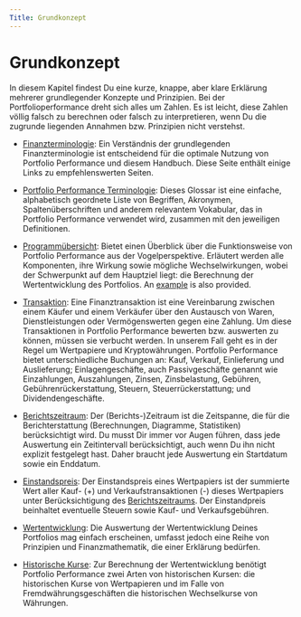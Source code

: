 ```yaml
---
Title: Grundkonzept
---
```


# Grundkonzept

In diesem Kapitel findest Du eine kurze, knappe, aber klare Erklärung mehrerer grundlegender Konzepte und Prinzipien. Bei der Portfolioperformance dreht sich alles um Zahlen. Es ist leicht, diese Zahlen völlig falsch zu berechnen oder falsch zu interpretieren, wenn Du die zugrunde liegenden Annahmen bzw. Prinzipien nicht verstehst.

- [Finanzterminologie](finanz-terminologie.md): Ein Verständnis der grundlegenden Finanzterminologie ist entscheidend für die optimale Nutzung von Portfolio Performance und diesem Handbuch. Diese Seite enthält einige Links zu empfehlenswerten Seiten.

- [Portfolio Performance Terminologie](portfolio-performance-terminologie.md): Dieses Glossar ist eine einfache, alphabetisch geordnete Liste von Begriffen, Akronymen, Spaltenüberschriften und anderem relevantem Vokabular, das in Portfolio Performance verwendet wird, zusammen mit den jeweiligen Definitionen.

- [Programmübersicht](system-uebersicht/index.md): Bietet einen Überblick über die Funktionsweise von Portfolio Performance aus der Vogelperspektive. Erläutert werden alle Komponenten, ihre Wirkung sowie mögliche Wechselwirkungen, wobei der Schwerpunkt auf dem Hauptziel liegt: die Berechnung der Wertentwicklung des Portfolios. An [example](system-uebersicht/system-uebersicht-beispiel.md) is also provided.

- [Transaktion](../referenzhandbuch/transaktionen/index.md): Eine Finanztransaktion ist eine Vereinbarung zwischen einem Käufer und einem Verkäufer über den Austausch von Waren, Dienstleistungen oder Vermögenswerten gegen eine Zahlung. Um diese Transaktionen in Portfolio Performance bewerten bzw. auswerten zu können, müssen sie verbucht werden. In unserem Fall geht es in der Regel um Wertpapiere und Kryptowährungen. Portfolio Performance bietet unterschiedliche Buchungen an: Kauf, Verkauf, Einlieferung und Auslieferung; Einlagengeschäfte, auch Passivgeschäfte genannt wie Einzahlungen, Auszahlungen, Zinsen, Zinsbelastung, Gebühren, Gebührenrückerstattung, Steuern, Steuerrückerstattung; und Dividendengeschäfte.

- [Berichtszeitraum](berichtszeitraum.md): Der (Berichts-)Zeitraum ist die Zeitspanne, die für die Berichterstattung (Berechnungen, Diagramme, Statistiken) berücksichtigt wird. Du musst Dir immer vor Augen führen, dass jede Auswertung ein Zeitintervall berücksichtigt, auch wenn Du ihn nicht explizit festgelegt hast. Daher braucht jede Auswertung ein Startdatum sowie ein Enddatum.
- [Einstandspreis](einstandspreis.md): Der Einstandspreis eines Wertpapiers ist der summierte Wert aller Kauf- (+) und Verkaufstransaktionen (-) dieses Wertpapiers unter Berücksichtigung des [Berichtszeitraums](berichtszeitraum.md). Der Einstandpreis beinhaltet eventuelle Steuern sowie Kauf- und Verkaufsgebühren.

- [Wertentwicklung](performance/index.md): Die Auswertung der Wertentwicklung Deines Portfolios mag einfach erscheinen, umfasst jedoch eine Reihe von Prinzipien und Finanzmathematik, die einer Erklärung bedürfen.

- [Historische Kurse](historische-kurse.md): Zur Berechnung der Wertentwicklung benötigt Portfolio Performance zwei Arten von historischen Kursen: die historischen Kurse von Wertpapieren und im Falle von Fremdwährungsgeschäften die historischen Wechselkurse von Währungen.